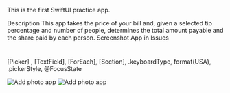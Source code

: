 This is the first SwiftUI practice app.

Description This app takes the price of your bill and, given a selected tip percentage and number of people, determines the total amount payable and the share paid by each person.
Screenshot App in Issues

#
[Picker] , [TextField], [ForEach], [Section], .keyboardType, format(USA), .pickerStyle, @FocusState

![Add photo app](photoApp01)
![Add photo app](photoApp02)
